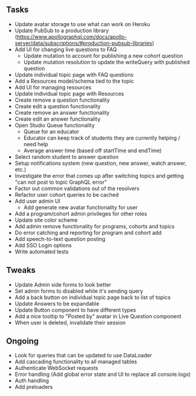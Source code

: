 ## Tasks

- Update avatar storage to use what can work on Heroku
- Update PubSub to a production library (https://www.apollographql.com/docs/apollo-server/data/subscriptions/#production-pubsub-libraries)
- Add UI for changing live questions to FAQ
  - Update mutation to account for publishing a new cohort question
  - Update mutation resolution to update the writeQuery with published question
- Update individual topic page with FAQ questions
- Add a Resources model/schema tied to the topic
- Add UI for managing resources
- Update individual topic page with Resources
- Create remove a question functionality
- Create edit a question functionality
- Create remove an answer functionality
- Create edit an answer functionality
- Open Studio Queue functionality
  - Queue for an educator
  - Educator can keep track of students they are currently helping / need help
  - Average answer time (based off startTime and endTime)
- Select random student to answer question
- Setup notifications system (new question, new answer, watch answer, etc.)
- Investigate the error that comes up after switching topics and getting "can not post to topic GraphQL error"
- Factor out common validations out of the resolvers
- Refactor user cohort queries to be cached
- Add user admin UI
  - Add generate new avatar functionality for user
- Add a program/cohort admin privileges for other roles
- Update site color scheme
- Add admin remove functionality for programs, cohorts and topics
- Do error catching and reporting for program and cohort add
- Add speech-to-text question posting
- Add SSO Login options
- Write automated tests

## Tweaks

- Update Admin side forms to look better
- Set admin forms to disabled while it's sending query
- Add a back button on individual topic page back to list of topics
- Update Answers to be expandable
- Update Button component to have different types
- Add a nice tooltip to "Posted by" avatar in Live Question component
- When user is deleted, invalidate their session

## Ongoing

- Look for queries that can be updated to use DataLoader
- Add cascading functionality to all managed tables
- Authenticate WebSocket requests
- Error handling (Add global error state and UI to replace all console.logs)
- Auth handling
- Add preloaders 
